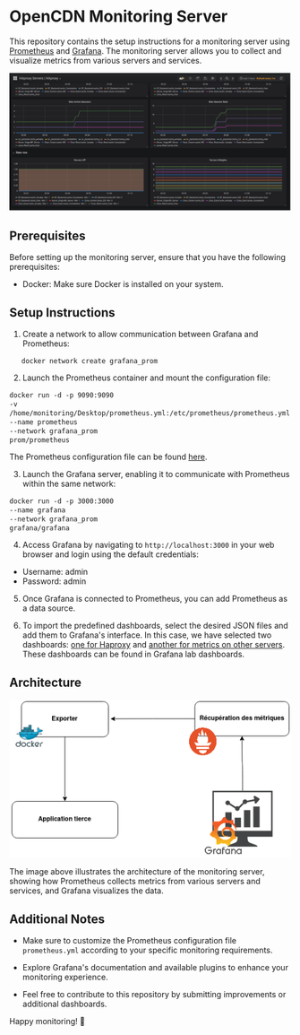 # OpenCDN Monitoring Server

This repository contains the setup instructions for a monitoring server using [Prometheus](https://prometheus.io/) and [Grafana](https://grafana.com/). The monitoring server allows you to collect and visualize metrics from various servers and services.
<p align="center">
  <img src="./dashboard.png" alt="Grafana Dashboard">
</p>


## Prerequisites
Before setting up the monitoring server, ensure that you have the following prerequisites:

- Docker: Make sure Docker is installed on your system.

## Setup Instructions

1. Create a network to allow communication between Grafana and Prometheus:
```shell
   docker network create grafana_prom
```
2. Launch the Prometheus container and mount the configuration file:
```shell
docker run -d -p 9090:9090
-v /home/monitoring/Desktop/prometheus.yml:/etc/prometheus/prometheus.yml
--name prometheus
--network grafana_prom
prom/prometheus
```
The Prometheus configuration file can be found [here](./prometheus.yml).

3. Launch the Grafana server, enabling it to communicate with Prometheus within the same network:
```shell
docker run -d -p 3000:3000
--name grafana
--network grafana_prom
grafana/grafana
```

4. Access Grafana by navigating to `http://localhost:3000` in your web browser and login using the default credentials:
- Username: admin
- Password: admin

5. Once Grafana is connected to Prometheus, you can add Prometheus as a data source. 

6. To import the predefined dashboards, select the desired JSON files and add them to Grafana's interface. In this case, we have selected two dashboards: [one for Haproxy](https://grafana.com/grafana/dashboards/367-haproxy-servers-haproxy/) and [another for metrics on other servers](https://grafana.com/grafana/dashboards/11074-node-exporter-for-prometheus-dashboard-en-v20201010/). These dashboards can be found in Grafana lab dashboards.

## Architecture
<p align="center">
  <img src="./image.png" alt="Monitoring Architecture">
</p>

The image above illustrates the architecture of the monitoring server, showing how Prometheus collects metrics from various servers and services, and Grafana visualizes the data.

## Additional Notes
- Make sure to customize the Prometheus configuration file `prometheus.yml` according to your specific monitoring requirements.

- Explore Grafana's documentation and available plugins to enhance your monitoring experience.

- Feel free to contribute to this repository by submitting improvements or additional dashboards.

Happy monitoring! 🚀
